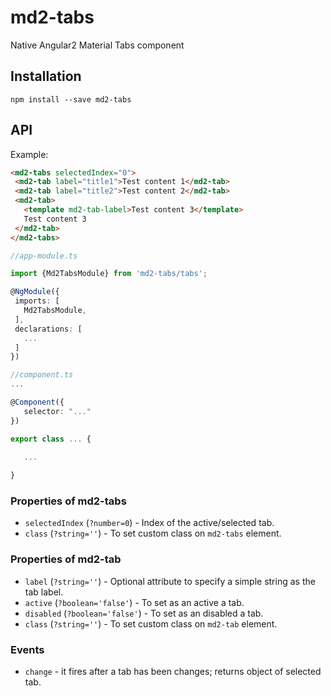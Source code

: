 # md2-tabs

Native Angular2 Material Tabs component

## Installation
`npm install --save md2-tabs`

## API

Example:
 
 ```html
<md2-tabs selectedIndex="0">
  <md2-tab label="title1">Test content 1</md2-tab>
  <md2-tab label="title2">Test content 2</md2-tab>
  <md2-tab>
    <template md2-tab-label>Test content 3</template>
    Test content 3
  </md2-tab>
</md2-tabs>
 ```
 ```ts
//app-module.ts

import {Md2TabsModule} from 'md2-tabs/tabs';

@NgModule({
  imports: [
    Md2TabsModule,
  ],
  declarations: [
    ...
  ]  
})

//component.ts
...

@Component({
    selector: "..."
})

export class ... {
    
    ...

}
 ```

### Properties of md2-tabs

  - `selectedIndex` (`?number=0`) - Index of the active/selected tab.
  - `class` (`?string=''`) - To set custom class on `md2-tabs` element.

### Properties of md2-tab

  - `label` (`?string=''`) - Optional attribute to specify a simple string as the tab label.
  - `active` (`?boolean='false'`) - To set as an active a tab.
  - `disabled` (`?boolean='false'`) - To set as an disabled a tab.
  - `class` (`?string=''`) - To set custom class on `md2-tab` element.

### Events

  - `change` - it fires after a tab has been changes; returns object of selected tab.
